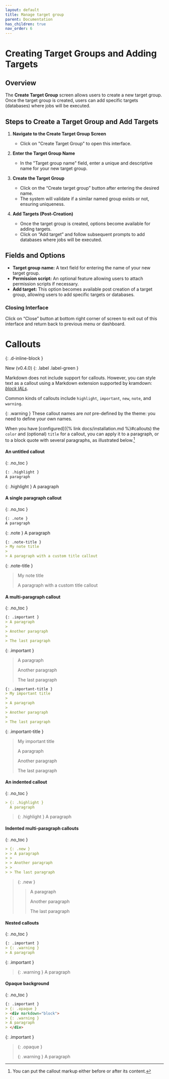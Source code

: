 ```yaml
---
layout: default
title: Manage target group
parent: Documentation
has_children: true
nav_order: 6
---
```

# Creating Target Groups and Adding Targets

## Overview
The **Create Target Group** screen allows users to create a new target group. Once the target group is created, users can add specific targets (databases) where jobs will be executed.

## Steps to Create a Target Group and Add Targets

1. **Navigate to the Create Target Group Screen**
   - Click on "Create Target Group" to open this interface.

2. **Enter the Target Group Name**
   - In the "Target group name" field, enter a unique and descriptive name for your new target group.

3. **Create the Target Group**
   - Click on the “Create target group” button after entering the desired name.
   - The system will validate if a similar named group exists or not, ensuring uniqueness.

4. **Add Targets (Post-Creation)**
    - Once the target group is created, options become available for adding targets.
    - Click on “Add target” and follow subsequent prompts to add databases where jobs will be executed.

## Fields and Options

- **Target group name:** A text field for entering the name of your new target group.
- **Permission script:** An optional feature allowing users to attach permission scripts if necessary.
- **Add target:** This option becomes available post creation of a target group, allowing users to add specific targets or databases.

### Closing Interface
Click on “Close” button at bottom right corner of screen to exit out of this interface and return back to previous menu or dashboard.


# Callouts
{: .d-inline-block }

New (v0.4.0)
{: .label .label-green }

Markdown does not include support for callouts. However, you can style text as a callout using a Markdown extension supported by kramdown: [*block IALs*](https://kramdown.gettalong.org/quickref.html#block-attributes).

Common kinds of callouts include `highlight`, `important`, `new`, `note`, and `warning`.

{: .warning }
These callout names are *not* pre-defined by the theme: you need to define your own names.

When you have [configured]({% link docs/installation.md %}#callouts) the  `color` and (optional) `title` for a callout, you can apply it to a paragraph, or to a block quote with several paragraphs, as illustrated below.[^postfix]

[^postfix]:
    You can put the callout markup either before or after its content.

#### An untitled callout
{: .no_toc }

```markdown
{: .highlight }
A paragraph
```

{: .highlight }
A paragraph


#### A single paragraph callout
{: .no_toc }

```markdown
{: .note }
A paragraph
```

{: .note }
A paragraph

```markdown
{: .note-title }
> My note title
>
> A paragraph with a custom title callout
```

{: .note-title }
> My note title
>
> A paragraph with a custom title callout

#### A multi-paragraph callout
{: .no_toc }

```markdown
{: .important }
> A paragraph
>
> Another paragraph
>
> The last paragraph
```

{: .important }
> A paragraph
>
> Another paragraph
>
> The last paragraph

```markdown
{: .important-title }
> My important title
>
> A paragraph
>
> Another paragraph
>
> The last paragraph
```

{: .important-title }
> My important title
>
> A paragraph
>
> Another paragraph
>
> The last paragraph

#### An indented callout
{: .no_toc }

```markdown
> {: .highlight }
  A paragraph
```

> {: .highlight }
  A paragraph

#### Indented multi-paragraph callouts
{: .no_toc }

```markdown
> {: .new }
> > A paragraph
> >
> > Another paragraph
> >
> > The last paragraph
```

> {: .new }
> > A paragraph
> >
> > Another paragraph
> >
> > The last paragraph


#### Nested callouts
{: .no_toc }

```markdown
{: .important }
> {: .warning }
> A paragraph
```

{: .important }
> {: .warning }
> A paragraph

#### Opaque background
{: .no_toc }

```markdown
{: .important }
> {: .opaque }
> <div markdown="block">
> {: .warning }
> A paragraph
> </div>
```

{: .important }
> {: .opaque }
> <div markdown="block">
> {: .warning }
> A paragraph
> </div>

